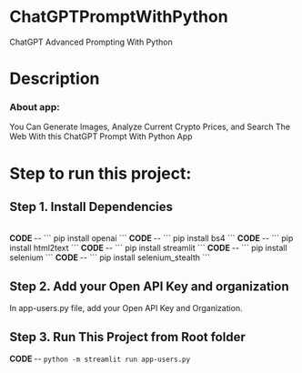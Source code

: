 # ChatGPTPromptWithPython
ChatGPT Advanced Prompting With Python


# Description
<h3>About app:</h3>
   You Can Generate Images, Analyze Current Crypto Prices, and Search The Web With this ChatGPT Prompt With Python App
<br>

# Step to run this project:
## Step 1. Install Dependencies
<br>
<b> CODE </b> -- ```  pip install openai  ```
<b> CODE </b> -- ```  pip install bs4  ```
<b> CODE </b> -- ```  pip install html2text  ```
<b> CODE </b> -- ```  pip install streamlit  ```
<b> CODE </b> -- ```  pip install selenium  ```
<b> CODE </b> -- ```  pip install selenium_stealth  ```

## Step 2. Add your Open API Key and organization
In app-users.py file, add your Open API Key and Organization.
## Step 3. Run This Project from Root folder
<b> CODE </b> -- ``` python -m streamlit run app-users.py ```
